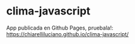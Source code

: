 # clima-javascript
App publicada en Github Pages, pruebala!: https://chiarelliluciano.github.io/clima-javascript/
